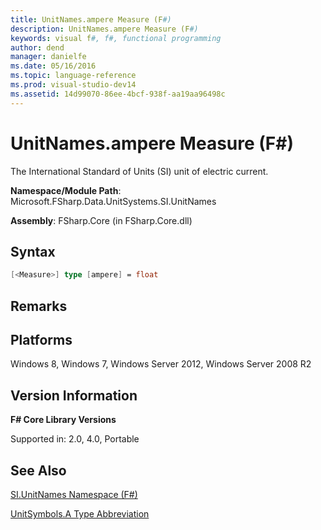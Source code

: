 ```yaml
---
title: UnitNames.ampere Measure (F#)
description: UnitNames.ampere Measure (F#)
keywords: visual f#, f#, functional programming
author: dend
manager: danielfe
ms.date: 05/16/2016
ms.topic: language-reference
ms.prod: visual-studio-dev14
ms.assetid: 14d99070-86ee-4bcf-938f-aa19aa96498c 
---
```


# UnitNames.ampere Measure (F#)

The International Standard of Units (SI) unit of electric current.

**Namespace/Module Path**: Microsoft.FSharp.Data.UnitSystems.SI.UnitNames

**Assembly**: FSharp.Core (in FSharp.Core.dll)


## Syntax

```fsharp
[<Measure>] type [ampere] = float
```

## Remarks

## Platforms
Windows 8, Windows 7, Windows Server 2012, Windows Server 2008 R2


## Version Information
**F# Core Library Versions**

Supported in: 2.0, 4.0, Portable






## See Also
[SI.UnitNames Namespace &#40;F&#35;&#41;](SI.UnitNames-Namespace-%5BFSharp%5D.md)

[UnitSymbols.A Type Abbreviation](https://msdn.microsoft.com/library/b8f15f37-9761-4e54-ac02-b31c0794d44a)

